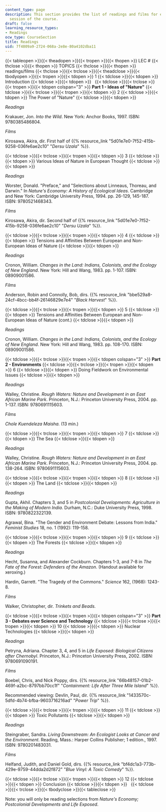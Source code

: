 ```yaml
---
content_type: page
description: This section provides the list of readings and films for each lecture
  session of the course.
draft: false
learning_resource_types:
- Readings
ocw_type: CourseSection
title: Readings
uid: 7f4809a9-2724-068a-2e8e-80a4102dba11
---
```

{{< tableopen >}}{{< theadopen >}}{{< tropen >}}{{< thopen >}}
LEC #
{{< thclose >}}{{< thopen >}}
TOPICS
{{< thclose >}}{{< thopen >}}
readings/films
{{< thclose >}}{{< trclose >}}{{< theadclose >}}{{< tbodyopen >}}{{< tropen >}}{{< tdopen >}}
1
{{< tdclose >}}{{< tdopen >}}
Introduction
{{< tdclose >}}{{< tdopen >}}
 
{{< tdclose >}}{{< trclose >}}{{< tropen >}}{{< tdopen colspan="3" >}}
**Part 1 - Ideas of "Nature"**
{{< tdclose >}}{{< trclose >}}{{< tropen >}}{{< tdopen >}}
2
{{< tdclose >}}{{< tdopen >}}
The Power of "Nature"
{{< tdclose >}}{{< tdopen >}}

*Readings*

Krakauer, Jon. *Into the Wild*. New York: Anchor Books, 1997. ISBN: 9780385486804.

*Films*

Kirosawa, Akira, dir. First half of {{% resource_link "5d01e7e0-7f52-415b-9258-036fe6ae2c10" "*Dersu Uzala*" %}}.

{{< tdclose >}}{{< trclose >}}{{< tropen >}}{{< tdopen >}}
3
{{< tdclose >}}{{< tdopen >}}
Various Ideas of Nature in European Thought
{{< tdclose >}}{{< tdopen >}}

*Readings*

Worster, Donald. "Preface," and "Selections about Linneaus, Thoreau, and Darwin." In *Nature's Economy: A History of Ecological Ideas*. Cambridge and New York: Cambridge University Press, 1994. pp. 26-129, 145-187. ISBN: 9780521468343.

*Films*

Kirosawa, Akira, dir. Second half of {{% resource_link "5d01e7e0-7f52-415b-9258-036fe6ae2c10" "*Dersu Uzala*" %}}.

{{< tdclose >}}{{< trclose >}}{{< tropen >}}{{< tdopen >}}
4
{{< tdclose >}}{{< tdopen >}}
Tensions and Affinities Between European and Non-European Ideas of Nature
{{< tdclose >}}{{< tdopen >}}

*Readings*

Cronon, William. *Changes in the Land: Indians, Colonists, and the Ecology of New England*. New York: Hill and Wang, 1983. pp. 1-107. ISBN: 08909001586.

*Films*

Anderson, Robin and Connolly, Bob, dirs. {{% resource_link "bbe529a8-24cf-4bcc-bb4f-26146829e7e4" "*Black Harvest*" %}}.

{{< tdclose >}}{{< trclose >}}{{< tropen >}}{{< tdopen >}}
5
{{< tdclose >}}{{< tdopen >}}
Tensions and Affinities Between European and Non-European Ideas of Nature (cont.)
{{< tdclose >}}{{< tdopen >}}

*Readings*

Cronon, William. *Changes in the Land: Indians, Colonists, and the Ecology of New England*. New York: Hill and Wang, 1983. pp. 108-170. ISBN: 08909001586.

{{< tdclose >}}{{< trclose >}}{{< tropen >}}{{< tdopen colspan="3" >}}
**Part 2 - Environments**
{{< tdclose >}}{{< trclose >}}{{< tropen >}}{{< tdopen >}}
6
{{< tdclose >}}{{< tdopen >}}
Doing Fieldwork on Environmental Issues
{{< tdclose >}}{{< tdopen >}}

*Readings*

Walley, Christine. *Rough Waters: Nature and Development in an East African Marine Park*. Princeton, N.J.: Princeton University Press, 2004. pp. 1-137. ISBN: 9780691115603.

*Films*

*Chole Kuendeleza Maisha.* (13 min.)

{{< tdclose >}}{{< trclose >}}{{< tropen >}}{{< tdopen >}}
7
{{< tdclose >}}{{< tdopen >}}
The Sea
{{< tdclose >}}{{< tdopen >}}

*Readings*

Walley, Christine. *Rough Waters: Nature and Development in an East African Marine Park*. Princeton, N.J.: Princeton University Press, 2004. pp. 138-264. ISBN: 9780691115603.

{{< tdclose >}}{{< trclose >}}{{< tropen >}}{{< tdopen >}}
8
{{< tdclose >}}{{< tdopen >}}
The Land
{{< tdclose >}}{{< tdopen >}}

*Readings*

Gupta, Akhil. Chapters 3, and 5 in *Postcolonial Developments: Agriculture in the Making of Modern India*. Durham, N.C.: Duke University Press, 1998. ISBN: 9780822322139.

Agrawal, Bina. "The Gender and Environment Debate: Lessons from India." *Feminist Studies* 18, no. 1 (1992): 119-158.

{{< tdclose >}}{{< trclose >}}{{< tropen >}}{{< tdopen >}}
9
{{< tdclose >}}{{< tdopen >}}
The Forests
{{< tdclose >}}{{< tdopen >}}

*Readings*

Hecht, Susanna, and Alexander Cockburn. Chapters 1-3, and 7-8 in *The Fate of the Forest: Defenders of the Amazon*. (Handout available for xeroxing.)

Hardin, Garrett. "The Tragedy of the Commons." *Science* 162, (1968): 1243-8.

*Films*

Walker, Christopher, dir. *Trinkets and Beads.*

{{< tdclose >}}{{< trclose >}}{{< tropen >}}{{< tdopen colspan="3" >}}
**Part 3 - Debates over Science and Technology**
{{< tdclose >}}{{< trclose >}}{{< tropen >}}{{< tdopen >}}
10
{{< tdclose >}}{{< tdopen >}}
Nuclear Technologies
{{< tdclose >}}{{< tdopen >}}

*Readings*

Petryna, Adriana. Chapter 3, 4, and 5 in *Life Exposed: Biological Citizens after Chernobyl*. Princeton, N.J.: Princeton University Press, 2002. ISBN: 9780691090191.

*Films*

Boebel, Chris, and Nick Poppy, dirs. {{% resource_link "66b48157-01b2-469f-a2bc-8797bb70cc1f" "*Containment: Life After Three Mile Island*" %}}.

Recommended viewing: Devlin, Paul, dir. {{% resource_link "1433570c-5dfd-4b74-bfba-9603716216ad" "*Power Trip*" %}}.

{{< tdclose >}}{{< trclose >}}{{< tropen >}}{{< tdopen >}}
11
{{< tdclose >}}{{< tdopen >}}
Toxic Pollutants
{{< tdclose >}}{{< tdopen >}}

*Readings*

Steingraber, Sandra. *Living Downstream: An Ecologist Looks at Cancer and the Environment*. Reading, Mass.: Harper Collins Publisher; 1 edition., 1997. ISBN: 9780201483031.

*Films*

Helfand, Judith, and Daniel Gold, dirs. {{% resource_link "bf4dc1a3-773b-429e-9759-44dda2d2f872" "*Blue Vinyl: A Toxic Comedy*" %}}.

{{< tdclose >}}{{< trclose >}}{{< tropen >}}{{< tdopen >}}
12
{{< tdclose >}}{{< tdopen >}}
Conclusion
{{< tdclose >}}{{< tdopen >}}
 
{{< tdclose >}}{{< trclose >}}{{< tbodyclose >}}{{< tableclose >}}

Note: you will only be reading selections from *Nature's Economy; Postcolonial Developments and Life Exposed*.